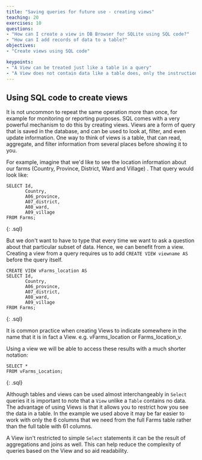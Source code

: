 ```yaml
---
title: "Saving queries for future use - creating views"
teaching: 20
exercises: 10
questions:
- "How can I create a view in DB Browser for SQLite using SQL code?"
- "How can I add records of data to a table?"
objectives:
- "Create views using SQL code"

keypoints:
- "A View can be treated just like a table in a query"
- "A View does not contain data like a table does, only the instructions on how to get the data"
---
```



## Using SQL code to create views

It is not uncommon to repeat the same operation more than once, for example for monitoring or reporting purposes. SQL comes with a very powerful mechanism
to do this by creating views. Views are a form of query that is saved in the database, and can be used to look at, filter, and even update information. One way to
think of views is a table, that can read, aggregate, and filter information from several places before showing it to you.

For example, imagine that we'd like to see the location information about our farms (Country, Province, District, Ward and Village) .  That
query would look like:

~~~
SELECT Id, 
       Country, 
       A06_province, 
       A07_district,
       A08_ward, 
       A09_village
FROM Farms;
~~~
{: .sql}

But we don't want to have to type that every time we want to ask a question about that particular subset of data. Hence, we can benefit from a view.
Creating a view from a query requires us to add `CREATE VIEW viewname AS` before the query itself. 

~~~
CREATE VIEW vFarms_location AS 
SELECT Id, 
       Country, 
       A06_province, 
       A07_district,
       A08_ward, 
       A09_village
FROM Farms;
~~~
{: .sql}

It is common practice when creating Views to indicate somewhere in the name that it is in fact a View. e.g. vFarms_location or Farms_location_v.

Using a view we will be able to access these results with a much shorter notation:
~~~
SELECT *
FROM vFarms_Location;
~~~
{: .sql}


Although tables and views can be used almost interchangeably in `Select` queries it is important to note that a `View` unlike a `Table` contains no data. 
The advantage of using Views is that it allows you to restrict how you see the data in a table. 
In the example we used above it may be far easier to work with only the 6 columns that we need from the full Farms table 
rather than the full table with 61 columns.

A View isn't restricted to simple `Select` statements it can be the result of aggregations and joins as well. 
This can help reduce the complexity of queries based on the View and so aid readability. 
